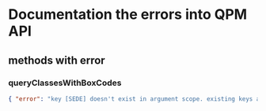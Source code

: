 # Documentation the errors into QPM API

## methods with error

### queryClassesWithBoxCodes

```json
{ "error": "key [SEDE] doesn't exist in argument scope. existing keys are [boxcodes]" }
```
